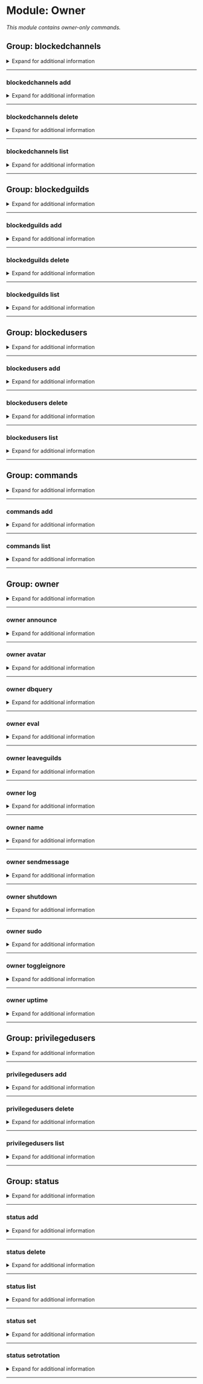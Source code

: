 # Module: Owner
*This module contains owner-only commands.*


## Group: blockedchannels
<details><summary markdown='span'>Expand for additional information</summary><p>

*Hidden.*

*Blocked channels control commands.*

**Aliases:**
`bc, blockedc, blockchannel, bchannels, bchannel, bchn`
**Privileged users only.**


**Overload 2:**

[`channel...`]: *Entities to block*

**Overload 1:**

[`string`]: *Reason for the action*

[`channel...`]: *Entities to block*

**Overload 0:**

[`channel`]: *Entities to block*

[`string...`]: *Reason for the action*

**Examples:**

```xml
!blockedchannels
!blockedchannels #my-text-channel
```
</p></details>

---

### blockedchannels add
<details><summary markdown='span'>Expand for additional information</summary><p>

*Blocks channels from interacting with the bot.*

**Aliases:**
`register, reg, a, +, +=, <<, <, <-, <=`
**Privileged users only.**


**Overload 2:**

[`channel...`]: *Entities to block*

**Overload 1:**

[`string`]: *Reason for the action*

[`channel...`]: *Entities to block*

**Overload 0:**

[`channel`]: *Entities to block*

[`string...`]: *Reason for the action*

**Examples:**

```xml
!blockedchannels add #my-text-channel
!blockedchannels add #my-text-channel Because I can!
```
</p></details>

---

### blockedchannels delete
<details><summary markdown='span'>Expand for additional information</summary><p>

*Removes channels from bot block list.*

**Aliases:**
`unregister, remove, rm, del, d, -, -=, >, >>, ->, =>`
**Privileged users only.**


**Arguments:**

[`channel...`]: *Entities to unblock*

**Examples:**

```xml
!blockedchannels delete #my-text-channel
```
</p></details>

---

### blockedchannels list
<details><summary markdown='span'>Expand for additional information</summary><p>

*Lists all blocked channels.*

**Aliases:**
`print, show, view, ls, l, p`
**Privileged users only.**


**Examples:**

```xml
!blockedchannels list
```
</p></details>

---

## Group: blockedguilds
<details><summary markdown='span'>Expand for additional information</summary><p>

*Hidden.*

*Blocked guilds control commands.*

**Aliases:**
`bg, blockedg, blockguild, bguilds, bguild, bgld`
**Privileged users only.**


**Overload 2:**

[`guild...`]: *Entities to block*

**Overload 1:**

[`string`]: *Reason for the action*

[`guild...`]: *Entities to block*

**Overload 0:**

[`guild`]: *Entities to block*

[`string...`]: *Reason for the action*

**Examples:**

```xml
!blockedguilds
!blockedguilds Some Guild
```
</p></details>

---

### blockedguilds add
<details><summary markdown='span'>Expand for additional information</summary><p>

*Blocks guilds from interacting with the bot.*

**Aliases:**
`register, reg, a, +, +=, <<, <, <-, <=`
**Privileged users only.**


**Overload 2:**

[`guild...`]: *Entities to block*

**Overload 1:**

[`string`]: *Reason for the action*

[`guild...`]: *Entities to block*

**Overload 0:**

[`guild`]: *Entities to block*

[`string...`]: *Reason for the action*

**Examples:**

```xml
!blockedguilds add Some Guild
!blockedguilds add Some Guild Because I can!
```
</p></details>

---

### blockedguilds delete
<details><summary markdown='span'>Expand for additional information</summary><p>

*Removes guilds from bot block list.*

**Aliases:**
`unregister, remove, rm, del, d, -, -=, >, >>, ->, =>`
**Privileged users only.**


**Arguments:**

[`guild...`]: *Entities to unblock*

**Examples:**

```xml
!blockedguilds delete Some Guild
```
</p></details>

---

### blockedguilds list
<details><summary markdown='span'>Expand for additional information</summary><p>

*Lists all blocked guilds.*

**Aliases:**
`print, show, view, ls, l, p`
**Privileged users only.**


**Examples:**

```xml
!blockedguilds list
```
</p></details>

---

## Group: blockedusers
<details><summary markdown='span'>Expand for additional information</summary><p>

*Hidden.*

*Blocked users control commands.*

**Aliases:**
`bu, blockedu, blockuser, busers, buser, busr`
**Privileged users only.**


**Overload 2:**

[`user...`]: *Entities to block*

**Overload 1:**

[`string`]: *Reason for the action*

[`user...`]: *Entities to block*

**Overload 0:**

[`user`]: *Entities to block*

[`string...`]: *Reason for the action*

**Examples:**

```xml
!blockedusers
!blockedusers @User
```
</p></details>

---

### blockedusers add
<details><summary markdown='span'>Expand for additional information</summary><p>

*Blocks users from interacting with the bot.*

**Aliases:**
`register, reg, a, +, +=, <<, <, <-, <=`
**Privileged users only.**


**Overload 2:**

[`user...`]: *Entities to block*

**Overload 1:**

[`string`]: *Reason for the action*

[`user...`]: *Entities to block*

**Overload 0:**

[`user`]: *Entities to block*

[`string...`]: *Reason for the action*

**Examples:**

```xml
!blockedusers add @User
!blockedusers add @User Because I can!
```
</p></details>

---

### blockedusers delete
<details><summary markdown='span'>Expand for additional information</summary><p>

*Removes users from bot block list.*

**Aliases:**
`unregister, remove, rm, del, d, -, -=, >, >>, ->, =>`
**Privileged users only.**


**Arguments:**

[`user...`]: *Entities to unblock*

**Examples:**

```xml
!blockedusers delete @User
```
</p></details>

---

### blockedusers list
<details><summary markdown='span'>Expand for additional information</summary><p>

*Lists all blocked users.*

**Aliases:**
`print, show, view, ls, l, p`
**Privileged users only.**


**Examples:**

```xml
!blockedusers list
```
</p></details>

---

## Group: commands
<details><summary markdown='span'>Expand for additional information</summary><p>

*Hidden.*

*Bot command manipulation during runtime.*

**Aliases:**
`cmds, cmd`
**Owner-only.**

**Examples:**

```xml
!commands
```
</p></details>

---

### commands add
<details><summary markdown='span'>Expand for additional information</summary><p>

*Add a new bot command.*

**Aliases:**
`register, reg, new, a, +, +=, <<, <, <-, <=`
**Owner-only.**

**Arguments:**

[`string...`]: *C# code snippet in a markdown code block*

**Examples:**

```xml
!commands add ```cs
[Command("test")]
public Task Test(CommandContext ctx) => ctx.RespondAsync("Hello");
```
```
</p></details>

---

### commands delete
<details><summary markdown='span'>Expand for additional information</summary><p>

*Deletes existing bot command.*

**Aliases:**
`unregister, remove, rm, del, d, -, -=, >, >>, ->, =>`
**Owner-only.**

**Arguments:**

[`string...`]: *Command name*

**Examples:**

```xml
!commands delete sample command
```
</p></details>

---

### commands list
<details><summary markdown='span'>Expand for additional information</summary><p>

*Lists all bot commands.*

**Aliases:**
`print, show, view, ls, l, p`
**Owner-only.**

**Examples:**

```xml
!commands list
```
</p></details>

---

## Group: owner
<details><summary markdown='span'>Expand for additional information</summary><p>

*Hidden.*

*Commands restricted to bot owner(s).*

**Aliases:**
`admin, o`
</p></details>

---

### owner announce
<details><summary markdown='span'>Expand for additional information</summary><p>

*Send a message to all guilds the bot is in.*

**Aliases:**
`ann`
**Owner-only.**

**Arguments:**

[`string...`]: *Announcement message*

**Examples:**

```xml
!owner announce Some important announcement!
```
</p></details>

---

### owner avatar
<details><summary markdown='span'>Expand for additional information</summary><p>

*Sets the bot avatar.*

**Aliases:**
`setavatar, setbotavatar, profilepic, a`
**Owner-only.**

**Arguments:**

[`URL`]: *Image URL*

**Examples:**

```xml
!owner avatar http://some-image-url.com/image.png
```
</p></details>

---

### owner dbquery
<details><summary markdown='span'>Expand for additional information</summary><p>

*Queries the bot database using given SQL query or uploaded SQL file.*

**Aliases:**
`sql, dbq, q, query`
**Owner-only.**

**Overload 0:**

[`string...`]: *SQL query*

**Examples:**

```xml
!owner dbquery SELECT * FROM gf.<DATABASE_NAME>
```
</p></details>

---

### owner eval
<details><summary markdown='span'>Expand for additional information</summary><p>

*Evaluates a snippet of C# code, in context.*

**Aliases:**
`evaluate, compile, run, e, c, r`
**Owner-only.**

**Arguments:**

[`string...`]: *C# code snippet in a markdown code block*

**Examples:**

```xml
!owner eval ```cs
[Command("test")]
public Task Test(CommandContext ctx) => ctx.RespondAsync("Hello");
```
```
</p></details>

---

### owner generatecommandlist
<details><summary markdown='span'>Expand for additional information</summary><p>

*Generates bot documentation in markdown ready for GitHub.*

**Aliases:**
`gendocs, generatecommandslist, docs, cmdlist, gencmdlist, gencmds, gencmdslist`
**Owner-only.**

**Arguments:**

(optional) [`string...`]: *Output folder* (def: `None`)

**Examples:**

```xml
!owner generatecommandlist
```
</p></details>

---

### owner leaveguilds
<details><summary markdown='span'>Expand for additional information</summary><p>

*Generates bot documentation in markdown ready for GitHub.*

**Aliases:**
`leave, gtfo`
**Owner-only.**

**Overload 1:**

[`guild...`]: *Guild names or IDs*

**Overload 0:**

[`unsigned long...`]: *Guild names or IDs*

**Examples:**

```xml
!owner leaveguilds Some Guild
!owner leaveguilds 361119455792594954
```
</p></details>

---

### owner log
<details><summary markdown='span'>Expand for additional information</summary><p>

*Logs a given remark or uploads bot log file if remark is not given.*

**Aliases:**
`getlog, remark, rem`
**Owner-only.**

**Overload 1:**

(optional) [`boolean`]: *Bypass current bot configuration?* (def: `False`)

**Overload 0:**

[`LogEventLevel`]: *Log event level*

[`string...`]: *Log message*

**Examples:**

```xml
!owner log
!owner log Information
!owner log Some string here
```
</p></details>

---

### owner name
<details><summary markdown='span'>Expand for additional information</summary><p>

*Sets the bot name.*

**Aliases:**
`botname, setbotname, setname`
**Owner-only.**

**Arguments:**

[`string...`]: *New name*

**Examples:**

```xml
!owner name SampleName
```
</p></details>

---

### owner sendmessage
<details><summary markdown='span'>Expand for additional information</summary><p>

*Sends a message to user or channel.*

**Aliases:**
`send, s`
**Privileged users only.**


**Arguments:**

[`string`]: *`u` (User) or `c` (Channel)*

[`unsigned long`]: *ID*

[`string...`]: *Message to send*

**Examples:**

```xml
!owner sendmessage u
!owner sendmessage 361119455792594954
!owner sendmessage Sample message
```
</p></details>

---

### owner shutdown
<details><summary markdown='span'>Expand for additional information</summary><p>

*Powers off the bot.*

**Aliases:**
`disable, poweroff, exit, quit`
**Privileged users only.**


**Overload 1:**

[`time span`]: *Time until shutdown*

(optional) [`int`]: *Process exit code* (def: `0`)

**Overload 0:**

(optional) [`int`]: *Process exit code* (def: `0`)

**Examples:**

```xml
!owner shutdown
!owner shutdown 10s 5
!owner shutdown 10s
```
</p></details>

---

### owner sudo
<details><summary markdown='span'>Expand for additional information</summary><p>

*Executes command as another user.*

**Aliases:**
`execas, as`
**Guild only.**

**Privileged users only.**


**Arguments:**

[`member`]: *Member*

[`string...`]: *Full command call with arguments*

**Examples:**

```xml
!owner sudo Member
!owner sudo sample command
```
</p></details>

---

### owner toggleignore
<details><summary markdown='span'>Expand for additional information</summary><p>

*Toggle bot listening status.*

**Aliases:**
`ti`
**Privileged users only.**


**Examples:**

```xml
!owner toggleignore
```
</p></details>

---

### owner uptime
<details><summary markdown='span'>Expand for additional information</summary><p>

*Prints bot uptime information.*

**Privileged users only.**


**Examples:**

```xml
!owner uptime
```
</p></details>

---

## Group: privilegedusers
<details><summary markdown='span'>Expand for additional information</summary><p>

*Hidden.*

*Commands to manage privileged users. Privileged users have permissions to execute some sensitive bot commands.*

**Aliases:**
`pu, privu, privuser, pusers, puser, pusr`
**Owner-only.**

**Overload 0:**

[`user...`]: *User(s)*

**Examples:**

```xml
!privilegedusers
```
</p></details>

---

### privilegedusers add
<details><summary markdown='span'>Expand for additional information</summary><p>

*Adds given user(s) to privileged users list.*

**Aliases:**
`register, reg, new, a, +, +=, <<, <, <-, <=`
**Owner-only.**

**Arguments:**

[`user...`]: *User(s)*

**Examples:**

```xml
!privilegedusers add @User
```
</p></details>

---

### privilegedusers delete
<details><summary markdown='span'>Expand for additional information</summary><p>

*Removes given user(s) from privileged users list.*

**Aliases:**
`unregister, remove, rm, del, d, -, -=, >, >>, ->, =>`
**Owner-only.**

**Arguments:**

[`user...`]: *User(s)*

**Examples:**

```xml
!privilegedusers delete @User
```
</p></details>

---

### privilegedusers list
<details><summary markdown='span'>Expand for additional information</summary><p>

*Lists all privileged users.*

**Aliases:**
`print, show, view, ls, l, p`
**Owner-only.**

**Examples:**

```xml
!privilegedusers list
```
</p></details>

---

## Group: status
<details><summary markdown='span'>Expand for additional information</summary><p>

*Hidden.*

*Manipulates bot statuses. Group call either lists all statuses or adds a new status.*

**Aliases:**
`statuses, botstatus, activity, activities`
**Owner-only.**

**Overload 0:**

[`ActivityType`]: *Activity type (Playing/Watching/Streaming/ListeningTo)*

[`string...`]: *Bot status*

**Examples:**

```xml
!status
!status Playing Some Game
```
</p></details>

---

### status add
<details><summary markdown='span'>Expand for additional information</summary><p>

*Adds a new status to the status list.*

**Aliases:**
`register, reg, new, a, +, +=, <<, <, <-, <=`
**Owner-only.**

**Arguments:**

[`ActivityType`]: *Activity type (Playing/Watching/Streaming/ListeningTo)*

[`string...`]: *Bot status*

**Examples:**

```xml
!status add Playing Some Game
```
</p></details>

---

### status delete
<details><summary markdown='span'>Expand for additional information</summary><p>

*Removes a status from the status list.*

**Aliases:**
`unregister, remove, rm, del, d, -, -=, >, >>, ->, =>`
**Owner-only.**

**Arguments:**

[`int...`]: *Bot status ID*

**Examples:**

```xml
!status delete 5
```
</p></details>

---

### status list
<details><summary markdown='span'>Expand for additional information</summary><p>

*Lists all currently registered statuses.*

**Aliases:**
`print, show, view, ls, l, p`
**Owner-only.**

**Examples:**

```xml
!status list
```
</p></details>

---

### status set
<details><summary markdown='span'>Expand for additional information</summary><p>

*Disables automatic rotation of bot statuses and sets the currents status by ID or explicit string until status rotation is enabled again.*

**Aliases:**
`s`
**Owner-only.**

**Overload 1:**

[`ActivityType`]: *Activity type (Playing/Watching/Streaming/ListeningTo)*

[`string...`]: *Bot status*

**Overload 0:**

[`int`]: *Bot status ID*

**Examples:**

```xml
!status set 5
!status set Playing Some Game
```
</p></details>

---

### status setrotation
<details><summary markdown='span'>Expand for additional information</summary><p>

*Enables or disables automatic rotation of bot statuses.*

**Aliases:**
`sr, setr, rotate`
**Owner-only.**

**Arguments:**

(optional) [`boolean`]: *Enable?* (def: `True`)

**Examples:**

```xml
!status setrotation Yes/No
```
</p></details>

---

